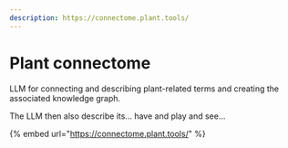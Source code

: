 ```yaml
---
description: https://connectome.plant.tools/
---
```


# Plant connectome



LLM for connecting and describing plant-related terms and creating the associated knowledge graph.



The LLM then also describe its... have and play and see...&#x20;



{% embed url="https://connectome.plant.tools/" %}

